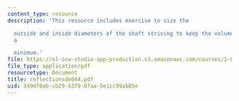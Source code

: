 ```yaml
---
content_type: resource
description: 'This resource includes exercise to size the

  outside and inside diameters of the shaft striving to keep the volume of material
  a

  minimum.'
file: https://ol-ocw-studio-app-production.s3.amazonaws.com/courses/1-050-solid-mechanics-fall-2004/349df0abcb29537907aa5e1cc99ab85e_reflectionsde044.pdf
file_type: application/pdf
resourcetype: Document
title: reflectionsde044.pdf
uid: 349df0ab-cb29-5379-07aa-5e1cc99ab85e
---
```

